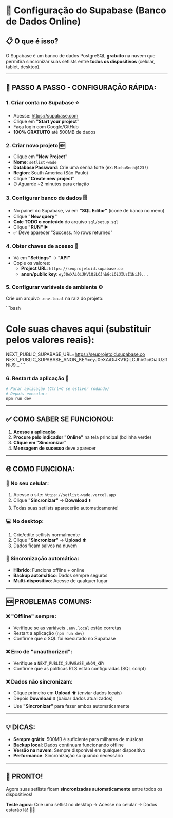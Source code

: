 # 🚀 Configuração do Supabase (Banco de Dados Online)

## 📋 **O que é isso?**

O Supabase é um banco de dados PostgreSQL **gratuito** na nuvem que permitirá sincronizar suas setlists entre **todos os dispositivos** (celular, tablet, desktop).

---

## 🎯 **PASSO A PASSO - CONFIGURAÇÃO RÁPIDA:**

### **1. Criar conta no Supabase** ⭐
- Acesse: https://supabase.com
- Clique em **"Start your project"**
- Faça login com Google/GitHub
- **100% GRATUITO** até 500MB de dados

### **2. Criar novo projeto** 🆕
- Clique em **"New Project"**
- **Nome**: `setlist-wade`
- **Database Password**: Crie uma senha forte (ex: `MinhaSenh@123!`)
- **Region**: South America (São Paulo) 
- Clique **"Create new project"**
- ⏰ Aguarde ~2 minutos para criação

### **3. Configurar banco de dados** 🗄️
- No painel do Supabase, vá em **"SQL Editor"** (ícone de banco no menu)
- Clique **"New query"**
- **Cole TODO o conteúdo** do arquivo `sql/setup.sql` 
- Clique **"RUN"** ▶️
- ✅ Deve aparecer "Success. No rows returned"

### **4. Obter chaves de acesso** 🔑
- Vá em **"Settings"** → **"API"**
- Copie os valores:
  - **Project URL**: `https://seuprojetoid.supabase.co`
  - **anon/public key**: `eyJ0eXAiOiJKV1QiLCJhbGciOiJIUzI1NiJ9...`

### **5. Configurar variáveis de ambiente** ⚙️

Crie um arquivo `.env.local` na raiz do projeto:

\`\`\`bash
# Cole suas chaves aqui (substituir pelos valores reais):
NEXT_PUBLIC_SUPABASE_URL=https://seuprojetoid.supabase.co
NEXT_PUBLIC_SUPABASE_ANON_KEY=eyJ0eXAiOiJKV1QiLCJhbGciOiJIUzI1NiJ9...
\`\`\`

### **6. Restart da aplicação** 🔄
```bash
# Parar aplicação (Ctrl+C se estiver rodando)
# Depois executar:
npm run dev
```

---

## ✅ **COMO SABER SE FUNCIONOU:**

1. **Acesse a aplicação**
2. **Procure pelo indicador "Online"** na tela principal (bolinha verde)
3. **Clique em "Sincronizar"**
4. **Mensagem de sucesso** deve aparecer

---

## 🌐 **COMO FUNCIONA:**

### **📱 No seu celular:**
1. Acesse o site: `https://setlist-wade.vercel.app`
2. Clique **"Sincronizar"** → **Download** ⬇️
3. Todas suas setlists aparecerão automaticamente!

### **💻 No desktop:**
1. Crie/edite setlists normalmente
2. Clique **"Sincronizar"** → **Upload** ⬆️ 
3. Dados ficam salvos na nuvem

### **🔄 Sincronização automática:**
- **Híbrido**: Funciona offline + online
- **Backup automático**: Dados sempre seguros
- **Multi-dispositivo**: Acesse de qualquer lugar

---

## 🆘 **PROBLEMAS COMUNS:**

### **❌ "Offline" sempre:**
- Verifique se as variáveis `.env.local` estão corretas
- Restart a aplicação (`npm run dev`)
- Confirme que o SQL foi executado no Supabase

### **❌ Erro de "unauthorized":**
- Verifique a `NEXT_PUBLIC_SUPABASE_ANON_KEY`
- Confirme que as políticas RLS estão configuradas (SQL script)

### **❌ Dados não sincronizam:**
- Clique primeiro em **Upload** ⬆️ (enviar dados locais)
- Depois **Download** ⬇️ (baixar dados atualizados)
- Use **"Sincronizar"** para fazer ambos automaticamente

---

## 💡 **DICAS:**

- **Sempre grátis**: 500MB é suficiente para milhares de músicas
- **Backup local**: Dados continuam funcionando offline
- **Versão na nuvem**: Sempre disponível em qualquer dispositivo
- **Performance**: Sincronização só quando necessário

---

## 🎉 **PRONTO!**

Agora suas setlists ficam **sincronizadas automaticamente** entre todos os dispositivos!

**Teste agora**: Crie uma setlist no desktop → Acesse no celular → Dados estarão lá! 🎸✨